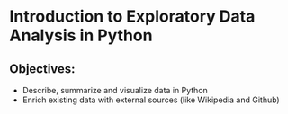 # Introduction to Exploratory Data Analysis in Python

## Objectives:
* Describe, summarize and visualize data in Python
* Enrich existing data with external sources (like Wikipedia and Github)
